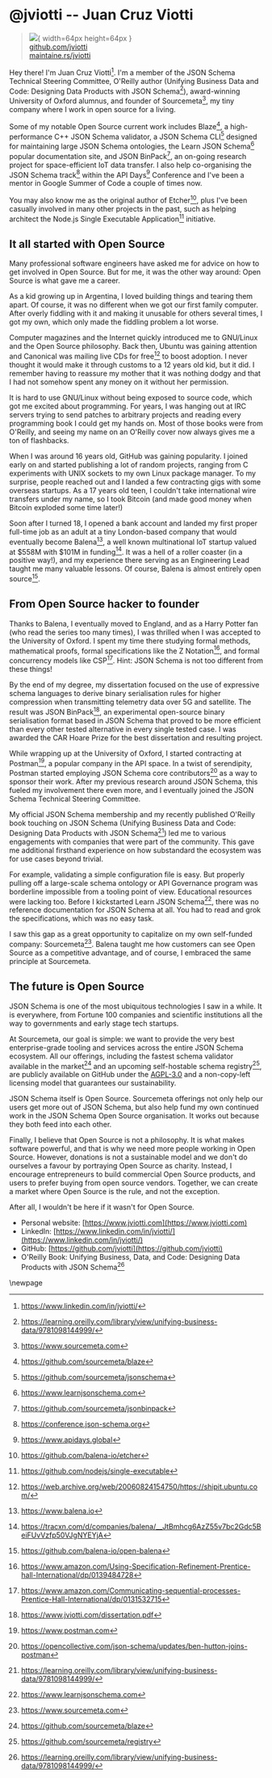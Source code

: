 # @jviotti -- Juan Cruz Viotti

> ![](https://github.com/jviotti.png){ width=64px height=64px }  
> [github.com/jviotti](https://github.com/jviotti)  
> [maintaine.rs/jviotti](https://maintaine.rs/jviotti)

Hey there! I'm Juan Cruz Viotti[^112]. I'm a
member of the JSON Schema Technical Steering Committee, O'Reilly author
(Unifying Business Data and Code: Designing Data Products with JSON
Schema[^92]),
award-winning University of Oxford alumnus, and founder of
Sourcemeta[^95], my tiny company where I work in open
source for a living.

Some of my notable Open Source current work includes
Blaze[^94], a high-performance C++ JSON
Schema validator, a JSON Schema CLI[^111]
designed for maintaining large JSON Schema ontologies, the Learn JSON
Schema[^96] popular documentation site, and JSON
BinPack[^110], an on-going research
project for space-efficient IoT data transfer. I also help co-organising the
JSON Schema track[^109] within the API
Days[^108] Conference and I've been a mentor in Google
Summer of Code a couple of times now.

You may also know me as the original author of
Etcher[^107], plus I've been casually involved
in many other projects in the past, such as helping architect the Node.js
Single Executable Application[^106]
initiative.

## It all started with Open Source

Many professional software engineers have asked me for advice on how to get
involved in Open Source. But for me, it was the other way around: Open Source
is what gave me a career.

As a kid growing up in Argentina, I loved building things and tearing them
apart. Of course, it was no different when we got our first family computer.
After overly fiddling with it and making it unusable for others several times,
I got my own, which only made the fiddling problem a lot worse.

Computer magazines and the Internet quickly introduced me to GNU/Linux and the
Open Source philosophy. Back then, Ubuntu was gaining attention and Canonical
was mailing live CDs for
free[^105] to
boost adoption. I never thought it would make it through customs to a 12 years
old kid, but it did. I remember having to reassure my mother that it was
nothing dodgy and that I had not somehow spent any money on it without her
permission.

It is hard to use GNU/Linux without being exposed to source code, which got me
excited about programming. For years, I was hanging out at IRC servers trying
to send patches to arbitrary projects and reading every programming book I
could get my hands on. Most of those books were from O'Reilly, and seeing my
name on an O'Reilly cover now always gives me a ton of flashbacks.

When I was around 16 years old, GitHub was gaining popularity. I joined early
on and started publishing a lot of random projects, ranging from C experiments
with UNIX sockets to my own Linux package manager. To my surprise, people
reached out and I landed a few contracting gigs with some overseas startups. As
a 17 years old teen, I couldn't take international wire transfers under my
name, so I took Bitcoin (and made good money when Bitcoin exploded some time
later!)

Soon after I turned 18, I opened a bank account and landed my first proper
full-time job as an adult at a tiny London-based company that would eventually
become Balena[^104], a well known multinational IoT startup
valued at $558M with $101M in
funding[^103].
It was a hell of a roller coaster (in a positive way!), and my experience
there serving as an Engineering Lead taught me many valuable lessons. Of
course, Balena is almost entirely open
source[^102].

## From Open Source hacker to founder

Thanks to Balena, I eventually moved to England, and as a Harry Potter fan (who
read the series too many times), I was thrilled when I was accepted to the
University of Oxford. I spent my time there studying formal methods,
mathematical proofs, formal specifications like the Z
Notation[^101],
and formal concurrency models like
CSP[^100].
Hint: JSON Schema is not too different from these things!

By the end of my degree, my dissertation focused on the use of expressive
schema languages to derive binary serialisation rules for higher compression
when transmitting telemetry data over 5G and satellite. The result was JSON
BinPack[^99], an experimental open-source
binary serialisation format based in JSON Schema that proved to be more
efficient than every other tested alternative in every single tested case. I
was awarded the CAR Hoare Prize for the best dissertation and resulting
project.

While wrapping up at the University of Oxford, I started contracting at
Postman[^98], a popular company in the API space. In a
twist of serendipity, Postman started employing JSON Schema core
contributors[^97]
as a way to sponsor their work. After my previous research around JSON Schema,
this fueled my involvement there even more, and I eventually joined the JSON
Schema Technical Steering Committee.

My official JSON Schema membership and my recently published O'Reilly book
touching on JSON Schema (Unifying Business Data and Code: Designing Data
Products with JSON
Schema[^92])
led me to various engagements with companies that were part of the community.
This gave me additional firsthand experience on how substandard the ecosystem
was for use cases beyond trivial.

For example, validating a simple configuration file is easy. But properly
pulling off a large-scale schema ontology or API Governance program was
borderline impossible from a tooling point of view. Educational resources were
lacking too. Before I kickstarted Learn JSON
Schema[^96], there was no reference documentation
for JSON Schema at all. You had to read and grok the specifications, which was
no easy task.

I saw this gap as a great opportunity to capitalize on my own self-funded
company: Sourcemeta[^95]. Balena taught me how
customers can see Open Source as a competitive advantage, and of course, I
embraced the same principle at Sourcemeta.

## The future is Open Source

JSON Schema is one of the most ubiquitous technologies I saw in a while. It is
everywhere, from Fortune 100 companies and scientific institutions all the way
to governments and early stage tech startups.

At Sourcemeta, our goal is simple: we want to provide the very best
enterprise-grade tooling and services across the entire JSON Schema ecosystem.
All our offerings, including the fastest schema validator available in the
market[^94] and an upcoming self-hostable
schema registry[^93], are publicly
available on GitHub under the
[AGPL-3.0](https://www.gnu.org/licenses/agpl-3.0.en.html) and a non-copy-left
licensing model that guarantees our sustainability.

JSON Schema itself is Open Source. Sourcemeta offerings not only help our users
get more out of JSON Schema, but also help fund my own continued work in the
JSON Schema Open Source organisation. It works out because they both feed into
each other.

Finally, I believe that Open Source is not a philosophy. It is what makes
software powerful, and that is why we need more people working in Open Source.
However, donations is not a sustainable model and we don't do ourselves a
favour by portraying Open Source as charity. Instead, I encourage entrepreneurs
to build commercial Open Source products, and users to prefer buying from open
source vendors. Together, we can create a market where Open Source is the
rule, and not the exception.

After all, I wouldn't be here if it wasn't for Open Source.

- Personal website: [https://www.jviotti.com](https://www.jviotti.com)
- LinkedIn: [https://www.linkedin.com/in/jviotti/](https://www.linkedin.com/in/jviotti/)
- GitHub: [https://github.com/jviotti](https://github.com/jviotti)
- O'Reilly Book: Unifying Business, Data, and Code: Designing Data
  Products with JSON Schema[^92]

\newpage


[^92]: https://learning.oreilly.com/library/view/unifying-business-data/9781098144999/
[^93]: https://github.com/sourcemeta/registry
[^94]: https://github.com/sourcemeta/blaze
[^95]: https://www.sourcemeta.com
[^96]: https://www.learnjsonschema.com
[^97]: https://opencollective.com/json-schema/updates/ben-hutton-joins-postman
[^98]: https://www.postman.com
[^99]: https://www.jviotti.com/dissertation.pdf
[^100]: https://www.amazon.com/Communicating-sequential-processes-Prentice-Hall-International/dp/0131532715
[^101]: https://www.amazon.com/Using-Specification-Refinement-Prentice-hall-International/dp/0139484728
[^102]: https://github.com/balena-io/open-balena
[^103]: https://tracxn.com/d/companies/balena/__JtBmhcg6AzZ55v7bc2Gdc5BeiFUvVzfp50VJgNYEYjA
[^104]: https://www.balena.io
[^105]: https://web.archive.org/web/20060824154750/https://shipit.ubuntu.com/
[^106]: https://github.com/nodejs/single-executable
[^107]: https://github.com/balena-io/etcher
[^108]: https://www.apidays.global
[^109]: https://conference.json-schema.org
[^110]: https://github.com/sourcemeta/jsonbinpack
[^111]: https://github.com/sourcemeta/jsonschema
[^112]: https://www.linkedin.com/in/jviotti/
